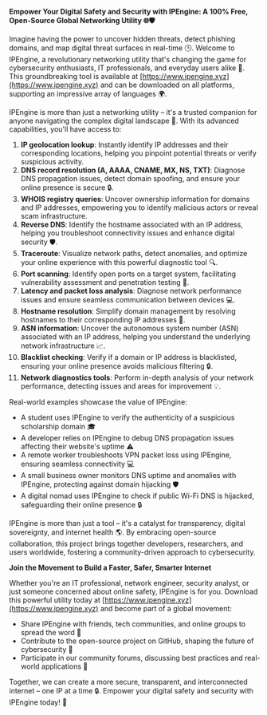 **Empower Your Digital Safety and Security with IPEngine: A 100% Free, Open-Source Global Networking Utility 🌐🛡️**

Imagine having the power to uncover hidden threats, detect phishing domains, and map digital threat surfaces in real-time 🕒. Welcome to IPEngine, a revolutionary networking utility that's changing the game for cybersecurity enthusiasts, IT professionals, and everyday users alike 🚀. This groundbreaking tool is available at [https://www.ipengine.xyz](https://www.ipengine.xyz) and can be downloaded on all platforms, supporting an impressive array of languages 🌍.

IPEngine is more than just a networking utility – it's a trusted companion for anyone navigating the complex digital landscape 📡. With its advanced capabilities, you'll have access to:

1. **IP geolocation lookup**: Instantly identify IP addresses and their corresponding locations, helping you pinpoint potential threats or verify suspicious activity.
2. **DNS record resolution (A, AAAA, CNAME, MX, NS, TXT)**: Diagnose DNS propagation issues, detect domain spoofing, and ensure your online presence is secure 🔒.
3. **WHOIS registry queries**: Uncover ownership information for domains and IP addresses, empowering you to identify malicious actors or reveal scam infrastructure.
4. **Reverse DNS**: Identify the hostname associated with an IP address, helping you troubleshoot connectivity issues and enhance digital security 🛡️.
5. **Traceroute**: Visualize network paths, detect anomalies, and optimize your online experience with this powerful diagnostic tool 🔍.
6. **Port scanning**: Identify open ports on a target system, facilitating vulnerability assessment and penetration testing 🚫.
7. **Latency and packet loss analysis**: Diagnose network performance issues and ensure seamless communication between devices 💻.
8. **Hostname resolution**: Simplify domain management by resolving hostnames to their corresponding IP addresses 🔑.
9. **ASN information**: Uncover the autonomous system number (ASN) associated with an IP address, helping you understand the underlying network infrastructure 📈.
10. **Blacklist checking**: Verify if a domain or IP address is blacklisted, ensuring your online presence avoids malicious filtering 🔒.
11. **Network diagnostics tools**: Perform in-depth analysis of your network performance, detecting issues and areas for improvement 💡.

Real-world examples showcase the value of IPEngine:

* A student uses IPEngine to verify the authenticity of a suspicious scholarship domain 🎓
* A developer relies on IPEngine to debug DNS propagation issues affecting their website's uptime ⚠️
* A remote worker troubleshoots VPN packet loss using IPEngine, ensuring seamless connectivity 💻
* A small business owner monitors DNS uptime and anomalies with IPEngine, protecting against domain hijacking 🛡️
* A digital nomad uses IPEngine to check if public Wi-Fi DNS is hijacked, safeguarding their online presence 🔒

IPEngine is more than just a tool – it's a catalyst for transparency, digital sovereignty, and internet health 🌎. By embracing open-source collaboration, this project brings together developers, researchers, and users worldwide, fostering a community-driven approach to cybersecurity.

**Join the Movement to Build a Faster, Safer, Smarter Internet**

Whether you're an IT professional, network engineer, security analyst, or just someone concerned about online safety, IPEngine is for you. Download this powerful utility today at [https://www.ipengine.xyz](https://www.ipengine.xyz) and become part of a global movement:

* Share IPEngine with friends, tech communities, and online groups to spread the word 📢
* Contribute to the open-source project on GitHub, shaping the future of cybersecurity 🤖
* Participate in our community forums, discussing best practices and real-world applications 🔀

Together, we can create a more secure, transparent, and interconnected internet – one IP at a time 🔒. Empower your digital safety and security with IPEngine today! 🚀